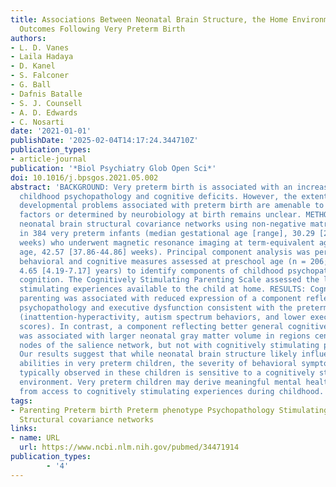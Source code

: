 ```yaml
---
title: Associations Between Neonatal Brain Structure, the Home Environment, and Childhood
  Outcomes Following Very Preterm Birth
authors:
- L. D. Vanes
- Laila Hadaya
- D. Kanel
- S. Falconer
- G. Ball
- Dafnis Batalle
- S. J. Counsell
- A. D. Edwards
- C. Nosarti
date: '2021-01-01'
publishDate: '2025-02-04T14:17:24.344710Z'
publication_types:
- article-journal
publication: '*Biol Psychiatry Glob Open Sci*'
doi: 10.1016/j.bpsgos.2021.05.002
abstract: 'BACKGROUND: Very preterm birth is associated with an increased risk of
  childhood psychopathology and cognitive deficits. However, the extent to which these
  developmental problems associated with preterm birth are amenable to environmental
  factors or determined by neurobiology at birth remains unclear. METHODS: We derived
  neonatal brain structural covariance networks using non-negative matrix factorization
  in 384 very preterm infants (median gestational age [range], 30.29 [23.57-32.86]
  weeks) who underwent magnetic resonance imaging at term-equivalent age (median postmenstrual
  age, 42.57 [37.86-44.86] weeks). Principal component analysis was performed on 32
  behavioral and cognitive measures assessed at preschool age (n = 206; median age,
  4.65 [4.19-7.17] years) to identify components of childhood psychopathology and
  cognition. The Cognitively Stimulating Parenting Scale assessed the level of cognitively
  stimulating experiences available to the child at home. RESULTS: Cognitively stimulating
  parenting was associated with reduced expression of a component reflecting developmental
  psychopathology and executive dysfunction consistent with the preterm phenotype
  (inattention-hyperactivity, autism spectrum behaviors, and lower executive function
  scores). In contrast, a component reflecting better general cognitive abilities
  was associated with larger neonatal gray matter volume in regions centered on key
  nodes of the salience network, but not with cognitively stimulating parenting. CONCLUSIONS:
  Our results suggest that while neonatal brain structure likely influences cognitive
  abilities in very preterm children, the severity of behavioral symptoms that are
  typically observed in these children is sensitive to a cognitively stimulating home
  environment. Very preterm children may derive meaningful mental health benefits
  from access to cognitively stimulating experiences during childhood.'
tags:
- Parenting Preterm birth Preterm phenotype Psychopathology Stimulating home environment
  Structural covariance networks
links:
- name: URL
  url: https://www.ncbi.nlm.nih.gov/pubmed/34471914
publication_types:
        - '4'    
---
```


